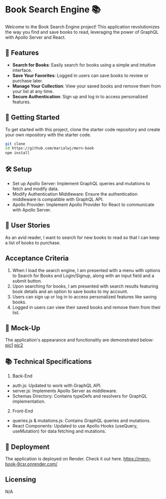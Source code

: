 # Book Search Engine 📚

Welcome to the Book Search Engine project! This application revolutionizes the way you find and save books to read, leveraging the power of GraphQL with Apollo Server and React.

## 🌟 Features

- **Search for Books**: Easily search for books using a simple and intuitive interface.
- **Save Your Favorites**: Logged in users can save books to review or purchase later.
- **Manage Your Collection**: View your saved books and remove them from your list at any time.
- **Secure Authentication**: Sign up and log in to access personalized features.

## 🚀 Getting Started

To get started with this project, clone the starter code repository and create your own repository with the starter code. 

```bash
git clone 
cd https://github.com/marialwj/mern-book
npm install
```
## 🛠 Setup
- Set up Apollo Server: Implement GraphQL queries and mutations to fetch and modify data.
- Modify Authentication Middleware: Ensure the authentication middleware is compatible with GraphQL API.
- Apollo Provider: Implement Apollo Provider for React to communicate with Apollo Server.

## 📖 User Stories
As an avid reader, I want to search for new books to read so that I can keep a list of books to purchase.

## Acceptance Criteria
1. When I load the search engine, I am presented with a menu with options to Search for Books and Login/Signup, along with an input field and a submit button.
2. Upon searching for books, I am presented with search results featuring book details and an option to save books to my account.
3. Users can sign up or log in to access personalized features like saving books.
4. Logged in users can view their saved books and remove them from their list.

## 🎨 Mock-Up
The application's appearance and functionality are demonstrated below:
[pic1](./assets/book1.png)
[pic2](./assets/book2.png)

## 📚 Technical Specifications
1. Back-End
- auth.js: Updated to work with GraphQL API.
- server.js: Implements Apollo Server as middleware.
- Schemas Directory: Contains typeDefs and resolvers for GraphQL implementation.
2. Front-End
- queries.js & mutations.js: Contains GraphQL queries and mutations.
- React Components: Updated to use Apollo Hooks (useQuery, useMutation) for data fetching and mutations.

## 🚀 Deployment
The application is deployed on Render. Check it out here.
https://mern-book-9csr.onrender.com/ 

## Licensing 
N/A

